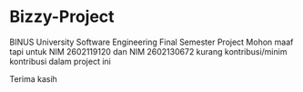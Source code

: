 # Bizzy-Project
BINUS University Software Engineering Final Semester Project
Mohon maaf tapi untuk NIM 2602119120 dan NIM 2602130672 kurang kontribusi/minim kontribusi dalam project ini

Terima kasih
